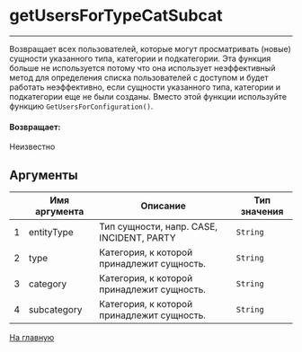# getUsersForTypeCatSubcat

---

Возвращает всех пользователей, которые могут просматривать (новые) сущности указанного типа, категории и подкатегории.
Эта функция больше не используется потому что она использует неэффективный метод для определения списка
пользователей с доступом и будет работать неэффективно, если сущности указанного типа, категории и подкатегории еще не были созданы.
Вместо этой функции используйте функцию `GetUsersForConfiguration()`.

#### Возвращает:

Неизвестно

## Аргументы

|  | Имя аргумента | Описание | Тип значения |
| --- | --- | --- | --- |
| 1 | entityType | Тип сущности, напр. CASE, INCIDENT, PARTY | `String` |
| 2 | type | Категория, к которой принадлежит сущность. | `String` |
| 3 | category | Категория, к которой принадлежит сущность. | `String` |
| 4 | subcategory | Категория, к которой принадлежит сущность. | `String` |



[На главную](./)